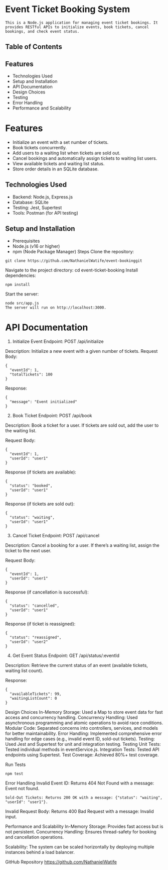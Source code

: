 # Event Ticket Booking System
    This is a Node.js application for managing event ticket bookings. It provides RESTful APIs to initialize events, book tickets, cancel bookings, and check event status.

## Table of Contents
## Features
- Technologies Used
- Setup and Installation
- API Documentation
- Design Choices
- Testing
- Error Handling
- Performance and Scalability



# Features
- Initialize an event with a set number of tickets.
- Book tickets concurrently.
- Add users to a waiting list when tickets are sold out.
- Cancel bookings and automatically assign tickets to waiting list users.
- View available tickets and waiting list status.
- Store order details in an SQLite database.

## Technologies Used
- Backend: Node.js, Express.js
- Database: SQLite
- Testing: Jest, Supertest
- Tools: Postman (for API testing)

## Setup and Installation
- Prerequisites
- Node.js (v16 or higher)
- npm (Node Package Manager)
Steps
Clone the repository:
```
git clone https://github.com/NathanielWatife/event-bookinggit
```

Navigate to the project directory:
cd event-ticket-booking
Install dependencies:
```
npm install
```

Start the server:
```
node src/app.js
The server will run on http://localhost:3000.
```


# API Documentation
1. Initialize Event
Endpoint: POST /api/initialize

Description: Initialize a new event with a given number of tickets.
Request Body:
```
{
  "eventId": 1,
  "totalTickets": 100
}
```
Response:
```
{
  "message": "Event initialized"
}
```


2. Book Ticket
Endpoint: POST /api/book

Description: Book a ticket for a user. If tickets are sold out, add the user to the waiting list.

Request Body:
```
{
  "eventId": 1,
  "userId": "user1"
}
```


Response (if tickets are available):
```
{
  "status": "booked",
  "userId": "user1"
}
```

Response (if tickets are sold out):
```
{
  "status": "waiting",
  "userId": "user1"
}
```

3. Cancel Ticket
Endpoint: POST /api/cancel

Description: Cancel a booking for a user. If there’s a waiting list, assign the ticket to the next user.

Request Body:
```
{
  "eventId": 1,
  "userId": "user1"
}
```

Response (if cancellation is successful):
```
{
  "status": "cancelled",
  "userId": "user1"
}
```
Response (if ticket is reassigned):
```
{
  "status": "reassigned",
  "userId": "user2"
}
```


4. Get Event Status
Endpoint: GET /api/status/:eventId

Description: Retrieve the current status of an event (available tickets, waiting list count).

Response:
```
{
  "availableTickets": 99,
  "waitingListCount": 0
}
```


Design Choices
In-Memory Storage: Used a Map to store event data for fast access and concurrency handling.
Concurrency Handling: Used asynchronous programming and atomic operations to avoid race conditions.
Modular Code: Separated concerns into controllers, services, and models for better maintainability.
Error Handling: Implemented comprehensive error handling for edge cases (e.g., invalid event ID, sold-out tickets).
Testing: Used Jest and Supertest for unit and integration testing.
Testing
Unit Tests: Tested individual methods in eventService.js.
Integration Tests: Tested API endpoints using Supertest.
Test Coverage: Achieved 80%+ test coverage.

Run Tests
```
npm test
```
Error Handling
Invalid Event ID: Returns 404 Not Found with a message: Event not found.

```
Sold-Out Tickets: Returns 200 OK with a message: {"status": "waiting", "userId": "user1"}.
```


Invalid Request Body: Returns 400 Bad Request with a message: Invalid input.

Performance and Scalability
In-Memory Storage: Provides fast access but is not persistent. 
Concurrency Handling: Ensures thread-safety for booking and cancellation operations.

Scalability: The system can be scaled horizontally by deploying multiple instances behind a load balancer.


GitHub Repository
https://github.com/NathanielWatife
